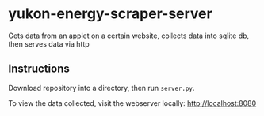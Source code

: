 # yukon-energy-scraper-server
Gets data from an applet on a certain website, collects data into sqlite db, then serves data via http

## Instructions
Download repository into a directory, then run `server.py`.

To view the data collected, visit the webserver locally: [http://localhost:8080](http://localhost:8080)
